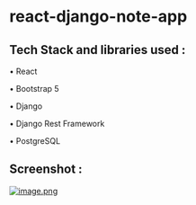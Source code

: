 # react-django-note-app

## Tech Stack and libraries used :

 • React

 • Bootstrap 5

 • Django

 • Django Rest Framework

 • PostgreSQL
 
 ## Screenshot : 
 
 [![image.png](https://i.postimg.cc/bYbTZScq/image.png)](https://postimg.cc/grzR5J27)

